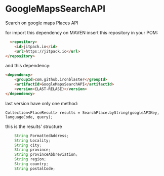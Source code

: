 # GoogleMapsSearchAPI
Search on google maps Places API


for import this dependency on MAVEN
insert this repository in your POM:

```html
  <repository>
    <id>jitpack.io</id>
    <url>https://jitpack.io</url>
</repository>
```

and this dependency:
```html
<dependency>
    <groupId>com.github.ironblaster</groupId>
    <artifactId>GoogleMapsSearchAPI</artifactId>
    <version>{LAST-RELASE}</version>
</dependency>
```


last version have only one method:

```linguist
Collection<PlaceResult> results = SearchPlace.byString(googleAPIKey, languageCode, query);
```

this is the results' structure

```javascript
  	String FormattedAddress;
	String Locality;
	String city;
	String province;
	String provinceAbbreviation;
	String region;
	String country;
	String postalCode;
```

